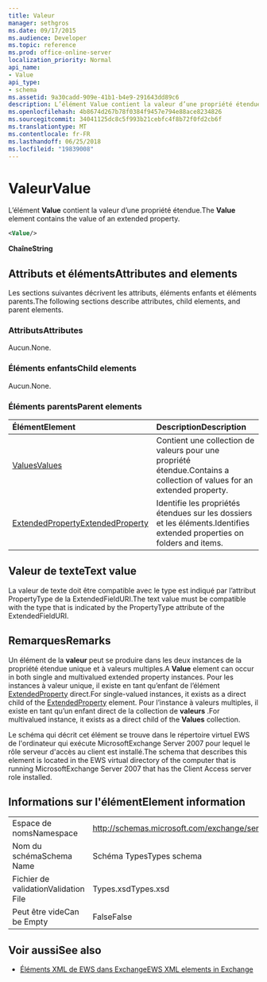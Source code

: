 ```yaml
---
title: Valeur
manager: sethgros
ms.date: 09/17/2015
ms.audience: Developer
ms.topic: reference
ms.prod: office-online-server
localization_priority: Normal
api_name:
- Value
api_type:
- schema
ms.assetid: 9a30cadd-909e-41b1-b4e9-291643dd89c6
description: L’élément Value contient la valeur d’une propriété étendue.
ms.openlocfilehash: 4b8674d267b78f0384f9457e794e88ace8234826
ms.sourcegitcommit: 34041125dc8c5f993b21cebfc4f8b72f0fd2cb6f
ms.translationtype: MT
ms.contentlocale: fr-FR
ms.lasthandoff: 06/25/2018
ms.locfileid: "19839008"
---
```

# <a name="value"></a><span data-ttu-id="8d99a-103">Valeur</span><span class="sxs-lookup"><span data-stu-id="8d99a-103">Value</span></span>

<span data-ttu-id="8d99a-104">L’élément **Value** contient la valeur d’une propriété étendue.</span><span class="sxs-lookup"><span data-stu-id="8d99a-104">The **Value** element contains the value of an extended property.</span></span> 
  
```xml
<Value/>
```

<span data-ttu-id="8d99a-105">**Chaîne**</span><span class="sxs-lookup"><span data-stu-id="8d99a-105">**String**</span></span>

## <a name="attributes-and-elements"></a><span data-ttu-id="8d99a-106">Attributs et éléments</span><span class="sxs-lookup"><span data-stu-id="8d99a-106">Attributes and elements</span></span>

<span data-ttu-id="8d99a-107">Les sections suivantes décrivent les attributs, éléments enfants et éléments parents.</span><span class="sxs-lookup"><span data-stu-id="8d99a-107">The following sections describe attributes, child elements, and parent elements.</span></span>
  
### <a name="attributes"></a><span data-ttu-id="8d99a-108">Attributs</span><span class="sxs-lookup"><span data-stu-id="8d99a-108">Attributes</span></span>

<span data-ttu-id="8d99a-109">Aucun.</span><span class="sxs-lookup"><span data-stu-id="8d99a-109">None.</span></span>
  
### <a name="child-elements"></a><span data-ttu-id="8d99a-110">Éléments enfants</span><span class="sxs-lookup"><span data-stu-id="8d99a-110">Child elements</span></span>

<span data-ttu-id="8d99a-111">Aucun.</span><span class="sxs-lookup"><span data-stu-id="8d99a-111">None.</span></span>
  
### <a name="parent-elements"></a><span data-ttu-id="8d99a-112">Éléments parents</span><span class="sxs-lookup"><span data-stu-id="8d99a-112">Parent elements</span></span>

|<span data-ttu-id="8d99a-113">**Élément**</span><span class="sxs-lookup"><span data-stu-id="8d99a-113">**Element**</span></span>|<span data-ttu-id="8d99a-114">**Description**</span><span class="sxs-lookup"><span data-stu-id="8d99a-114">**Description**</span></span>|
|:-----|:-----|
|[<span data-ttu-id="8d99a-115">Values</span><span class="sxs-lookup"><span data-stu-id="8d99a-115">Values</span></span>](values.md) <br/> |<span data-ttu-id="8d99a-116">Contient une collection de valeurs pour une propriété étendue.</span><span class="sxs-lookup"><span data-stu-id="8d99a-116">Contains a collection of values for an extended property.</span></span>  <br/> |
|[<span data-ttu-id="8d99a-117">ExtendedProperty</span><span class="sxs-lookup"><span data-stu-id="8d99a-117">ExtendedProperty</span></span>](extendedproperty.md) <br/> |<span data-ttu-id="8d99a-118">Identifie les propriétés étendues sur les dossiers et les éléments.</span><span class="sxs-lookup"><span data-stu-id="8d99a-118">Identifies extended properties on folders and items.</span></span>  <br/> |
   
## <a name="text-value"></a><span data-ttu-id="8d99a-119">Valeur de texte</span><span class="sxs-lookup"><span data-stu-id="8d99a-119">Text value</span></span>

<span data-ttu-id="8d99a-120">La valeur de texte doit être compatible avec le type est indiqué par l’attribut PropertyType de la ExtendedFieldURI.</span><span class="sxs-lookup"><span data-stu-id="8d99a-120">The text value must be compatible with the type that is indicated by the PropertyType attribute of the ExtendedFieldURI.</span></span>
  
## <a name="remarks"></a><span data-ttu-id="8d99a-121">Remarques</span><span class="sxs-lookup"><span data-stu-id="8d99a-121">Remarks</span></span>

<span data-ttu-id="8d99a-122">Un élément de la **valeur** peut se produire dans les deux instances de la propriété étendue unique et à valeurs multiples.</span><span class="sxs-lookup"><span data-stu-id="8d99a-122">A **Value** element can occur in both single and multivalued extended property instances.</span></span> <span data-ttu-id="8d99a-123">Pour les instances à valeur unique, il existe en tant qu’enfant de l’élément [ExtendedProperty](extendedproperty.md) direct.</span><span class="sxs-lookup"><span data-stu-id="8d99a-123">For single-valued instances, it exists as a direct child of the [ExtendedProperty](extendedproperty.md) element.</span></span> <span data-ttu-id="8d99a-124">Pour l’instance à valeurs multiples, il existe en tant qu’un enfant direct de la collection de **valeurs** .</span><span class="sxs-lookup"><span data-stu-id="8d99a-124">For multivalued instance, it exists as a direct child of the **Values** collection.</span></span> 
  
<span data-ttu-id="8d99a-125">Le schéma qui décrit cet élément se trouve dans le répertoire virtuel EWS de l'ordinateur qui exécute MicrosoftExchange Server 2007 pour lequel le rôle serveur d'accès au client est installé.</span><span class="sxs-lookup"><span data-stu-id="8d99a-125">The schema that describes this element is located in the EWS virtual directory of the computer that is running MicrosoftExchange Server 2007 that has the Client Access server role installed.</span></span>
  
## <a name="element-information"></a><span data-ttu-id="8d99a-126">Informations sur l'élément</span><span class="sxs-lookup"><span data-stu-id="8d99a-126">Element information</span></span>

|||
|:-----|:-----|
|<span data-ttu-id="8d99a-127">Espace de noms</span><span class="sxs-lookup"><span data-stu-id="8d99a-127">Namespace</span></span>  <br/> |http://schemas.microsoft.com/exchange/services/2006/types  <br/> |
|<span data-ttu-id="8d99a-128">Nom du schéma</span><span class="sxs-lookup"><span data-stu-id="8d99a-128">Schema Name</span></span>  <br/> |<span data-ttu-id="8d99a-129">Schéma Types</span><span class="sxs-lookup"><span data-stu-id="8d99a-129">Types schema</span></span>  <br/> |
|<span data-ttu-id="8d99a-130">Fichier de validation</span><span class="sxs-lookup"><span data-stu-id="8d99a-130">Validation File</span></span>  <br/> |<span data-ttu-id="8d99a-131">Types.xsd</span><span class="sxs-lookup"><span data-stu-id="8d99a-131">Types.xsd</span></span>  <br/> |
|<span data-ttu-id="8d99a-132">Peut être vide</span><span class="sxs-lookup"><span data-stu-id="8d99a-132">Can be Empty</span></span>  <br/> |<span data-ttu-id="8d99a-133">False</span><span class="sxs-lookup"><span data-stu-id="8d99a-133">False</span></span>  <br/> |
   
## <a name="see-also"></a><span data-ttu-id="8d99a-134">Voir aussi</span><span class="sxs-lookup"><span data-stu-id="8d99a-134">See also</span></span>

- [<span data-ttu-id="8d99a-135">Éléments XML de EWS dans Exchange</span><span class="sxs-lookup"><span data-stu-id="8d99a-135">EWS XML elements in Exchange</span></span>](ews-xml-elements-in-exchange.md)

